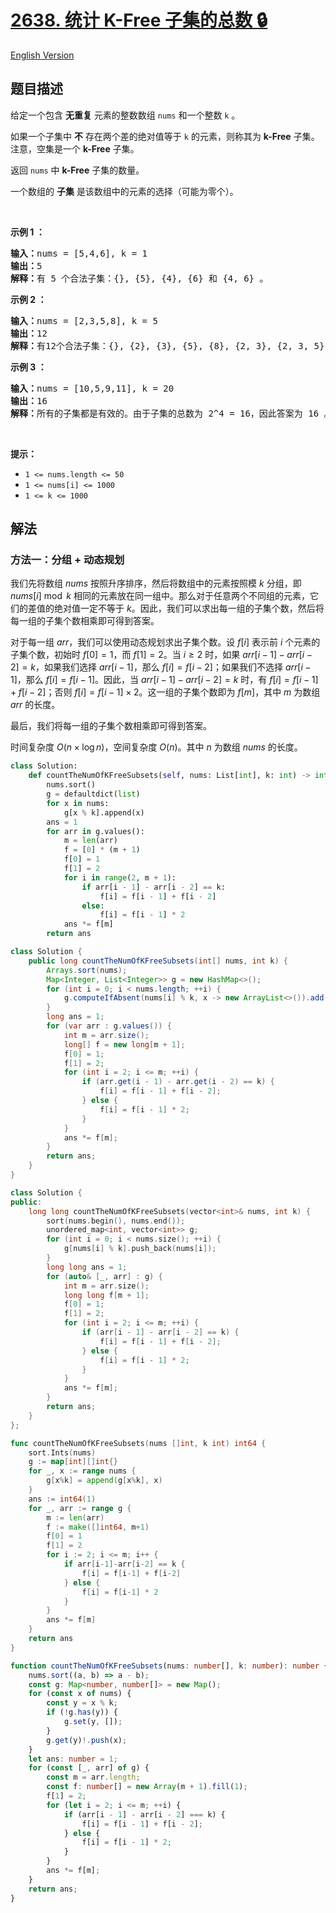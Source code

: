 # [2638. 统计 K-Free 子集的总数 🔒](https://leetcode.cn/problems/count-the-number-of-k-free-subsets)

[English Version](/solution/2600-2699/2638.Count%20the%20Number%20of%20K-Free%20Subsets/README_EN.md)

<!-- tags:数组,动态规划,排序 -->

## 题目描述

<!-- 这里写题目描述 -->

<p>给定一个包含 <strong>无重复</strong> 元素的整数数组 <code>nums</code> 和一个整数 <code>k</code> 。</p>

<p>如果一个子集中 <strong>不</strong> 存在两个差的绝对值等于 <code>k</code> 的元素，则称其为 <strong>k-Free</strong> 子集。注意，空集是一个 <strong>k-Free</strong> 子集。</p>

<p>返回 <code>nums</code> 中 <strong>k-Free</strong> 子集的数量。</p>

<p>一个数组的 <strong>子集</strong> 是该数组中的元素的选择（可能为零个）。</p>

<p>&nbsp;</p>

<p><strong class="example">示例 1 ：</strong></p>

<pre>
<b>输入：</b>nums = [5,4,6], k = 1
<b>输出：</b>5
<b>解释：</b>有 5 个合法子集：{}, {5}, {4}, {6} 和 {4, 6} 。
</pre>

<p><strong class="example">示例 2 ：</strong></p>

<pre>
<b>输入：</b>nums = [2,3,5,8], k = 5
<b>输出：</b>12
<b>解释：</b>有12个合法子集：{}, {2}, {3}, {5}, {8}, {2, 3}, {2, 3, 5}, {2, 5}, {2, 5, 8}, {2, 8}, {3, 5} 和 {5, 8} 。
</pre>

<p><strong class="example">示例 3 ：</strong></p>

<pre>
<b>输入：</b>nums = [10,5,9,11], k = 20
<b>输出：</b>16
<b>解释：</b>所有的子集都是有效的。由于子集的总数为 2^4 = 16，因此答案为 16 。
</pre>

<p>&nbsp;</p>

<p><strong>提示：</strong></p>

<ul>
	<li><code>1 &lt;= nums.length &lt;= 50</code></li>
	<li><code>1 &lt;= nums[i] &lt;= 1000</code></li>
	<li><code>1 &lt;= k &lt;= 1000</code></li>
</ul>

## 解法

### 方法一：分组 + 动态规划

我们先将数组 $nums$ 按照升序排序，然后将数组中的元素按照模 $k$ 分组，即 $nums[i] \bmod k$ 相同的元素放在同一组中。那么对于任意两个不同组的元素，它们的差值的绝对值一定不等于 $k$。因此，我们可以求出每一组的子集个数，然后将每一组的子集个数相乘即可得到答案。

对于每一组 $arr$，我们可以使用动态规划求出子集个数。设 $f[i]$ 表示前 $i$ 个元素的子集个数，初始时 $f[0] = 1$，而 $f[1]=2$。当 $i \geq 2$ 时，如果 $arr[i-1]-arr[i-2]=k$，如果我们选择 $arr[i-1]$，那么 $f[i]=f[i-2]$；如果我们不选择 $arr[i-1]$，那么 $f[i]=f[i-1]$。因此，当 $arr[i-1]-arr[i-2]=k$ 时，有 $f[i]=f[i-1]+f[i-2]$；否则 $f[i] = f[i - 1] \times 2$。这一组的子集个数即为 $f[m]$，其中 $m$ 为数组 $arr$ 的长度。

最后，我们将每一组的子集个数相乘即可得到答案。

时间复杂度 $O(n \times \log n)$，空间复杂度 $O(n)$。其中 $n$ 为数组 $nums$ 的长度。

<!-- tabs:start -->

```python
class Solution:
    def countTheNumOfKFreeSubsets(self, nums: List[int], k: int) -> int:
        nums.sort()
        g = defaultdict(list)
        for x in nums:
            g[x % k].append(x)
        ans = 1
        for arr in g.values():
            m = len(arr)
            f = [0] * (m + 1)
            f[0] = 1
            f[1] = 2
            for i in range(2, m + 1):
                if arr[i - 1] - arr[i - 2] == k:
                    f[i] = f[i - 1] + f[i - 2]
                else:
                    f[i] = f[i - 1] * 2
            ans *= f[m]
        return ans
```

```java
class Solution {
    public long countTheNumOfKFreeSubsets(int[] nums, int k) {
        Arrays.sort(nums);
        Map<Integer, List<Integer>> g = new HashMap<>();
        for (int i = 0; i < nums.length; ++i) {
            g.computeIfAbsent(nums[i] % k, x -> new ArrayList<>()).add(nums[i]);
        }
        long ans = 1;
        for (var arr : g.values()) {
            int m = arr.size();
            long[] f = new long[m + 1];
            f[0] = 1;
            f[1] = 2;
            for (int i = 2; i <= m; ++i) {
                if (arr.get(i - 1) - arr.get(i - 2) == k) {
                    f[i] = f[i - 1] + f[i - 2];
                } else {
                    f[i] = f[i - 1] * 2;
                }
            }
            ans *= f[m];
        }
        return ans;
    }
}
```

```cpp
class Solution {
public:
    long long countTheNumOfKFreeSubsets(vector<int>& nums, int k) {
        sort(nums.begin(), nums.end());
        unordered_map<int, vector<int>> g;
        for (int i = 0; i < nums.size(); ++i) {
            g[nums[i] % k].push_back(nums[i]);
        }
        long long ans = 1;
        for (auto& [_, arr] : g) {
            int m = arr.size();
            long long f[m + 1];
            f[0] = 1;
            f[1] = 2;
            for (int i = 2; i <= m; ++i) {
                if (arr[i - 1] - arr[i - 2] == k) {
                    f[i] = f[i - 1] + f[i - 2];
                } else {
                    f[i] = f[i - 1] * 2;
                }
            }
            ans *= f[m];
        }
        return ans;
    }
};
```

```go
func countTheNumOfKFreeSubsets(nums []int, k int) int64 {
	sort.Ints(nums)
	g := map[int][]int{}
	for _, x := range nums {
		g[x%k] = append(g[x%k], x)
	}
	ans := int64(1)
	for _, arr := range g {
		m := len(arr)
		f := make([]int64, m+1)
		f[0] = 1
		f[1] = 2
		for i := 2; i <= m; i++ {
			if arr[i-1]-arr[i-2] == k {
				f[i] = f[i-1] + f[i-2]
			} else {
				f[i] = f[i-1] * 2
			}
		}
		ans *= f[m]
	}
	return ans
}
```

```ts
function countTheNumOfKFreeSubsets(nums: number[], k: number): number {
    nums.sort((a, b) => a - b);
    const g: Map<number, number[]> = new Map();
    for (const x of nums) {
        const y = x % k;
        if (!g.has(y)) {
            g.set(y, []);
        }
        g.get(y)!.push(x);
    }
    let ans: number = 1;
    for (const [_, arr] of g) {
        const m = arr.length;
        const f: number[] = new Array(m + 1).fill(1);
        f[1] = 2;
        for (let i = 2; i <= m; ++i) {
            if (arr[i - 1] - arr[i - 2] === k) {
                f[i] = f[i - 1] + f[i - 2];
            } else {
                f[i] = f[i - 1] * 2;
            }
        }
        ans *= f[m];
    }
    return ans;
}
```

<!-- tabs:end -->

<!-- end -->

